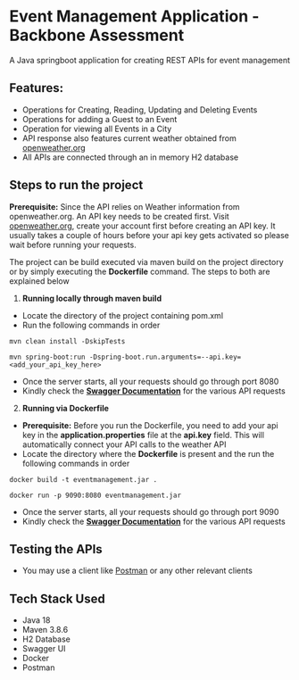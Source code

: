 # Event Management Application - Backbone Assessment
A Java springboot application for creating REST APIs for event management

## Features:
* Operations for Creating, Reading, Updating and Deleting Events
* Operations for adding a Guest to an Event
* Operation for viewing all Events in a City
* API response also features current weather obtained from [openweather.org](https://openweathermap.org/)
* All APIs are connected through an in memory H2 database

## Steps to run the project

**Prerequisite:** Since the API relies on Weather information from openweather.org. An API key needs to be created first.
Visit [openweather.org](https://openweathermap.org/), create your account first before creating an API key.
It usually takes a couple of hours before your api key gets activated so please wait before running your requests.

The project can be build executed via maven build on the project directory or by simply executing the **Dockerfile** command.
The steps to both are explained below

1. **Running locally through maven build**
* Locate the directory of the project containing pom.xml
* Run the following commands in order
``` shell
mvn clean install -DskipTests
```

```shell
mvn spring-boot:run -Dspring-boot.run.arguments=--api.key=<add_your_api_key_here>
```
* Once the server starts, all your requests should go through port 8080
* Kindly check the **[Swagger Documentation](http://localhost:8080/swagger-ui.html/)** for the various API requests

2. **Running via Dockerfile**
* **Prerequisite:** Before you run the Dockerfile, you need to add your api key in the **application.properties** file at the **api.key** field. This will automatically connect your API calls to the weather API
* Locate the directory where the **Dockerfile** is present and the run the following commands in order
``` shell
docker build -t eventmanagement.jar .
```

``` shell
docker run -p 9090:8080 eventmanagement.jar
```
* Once the server starts, all your requests should go through port 9090
* Kindly check the **[Swagger Documentation](http://localhost:9090/swagger-ui.html/)** for the various API requests 

## Testing the APIs
* You may use a client like [Postman](https://www.postman.com/) or any other relevant clients

## Tech Stack Used
* Java 18
* Maven 3.8.6
* H2 Database
* Swagger UI
* Docker
* Postman
